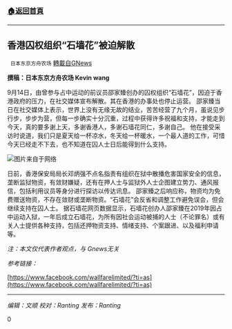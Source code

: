 ###  [:house:返回首頁](https://github.com/ourhimalayas/txt)
---


## 香港囚权组织“石墙花”被迫解散
` 日本东京方舟农场` [轉載自GNews](https://gnews.org/zh-hans/1535235/)

**撰稿：日本东京方舟农场 Kevin wang**

9月14日，由曾参与占中运动的前议员邵家臻创办的囚权组织“石墙花”，因迫于香港政府的压力，在社交媒体宣布解散。其在香港的办事处也停止运营。
邵家臻当日在社交媒体上表示，世界上没有无缘无故的结业，苦苦经营了九个月，虽说见步行步，步步为营，但每一步确实十分沉重，过程中获得许多祝福和支持，才能走到今天，真的要多谢上天，多谢香港人，多谢石墙花同仁，多谢自己。
他在接受采访时说道，我们只是夏天给一杯凉水，冬天给一杯暖水，一个最人道的工作，可惜今天已经走不下去，也不知道在囚人士日后能得到什么支持。

![](https://assets.gnews.org/wp-content/uploads/2021/09/thumbnail_d-1427-800x450-1.jpg)图片来自于网络

日前，香港保安局局长邓炳强不点名指责有组织在狱中散播危害国家安全的信息，垄断监狱物资，有敛财嫌疑，还有在押人士与监狱外人士企图建立势力、通风报信，包括利用议员等身分进行探访以传达讯息。
邵家臻之后响应称，物资均为免费赠送物资，不存在敛财或垄断物资。“石墙花”会反省和调整工作避免误会，但会继续支持在囚人士。
据石墙花网页数据显示，石墙花创办人邵家臻在2019年因占中运动入狱，一年后成立石墙花，为所有因社会运动被捕的人士（不论罪名）或有关人士提供各种支持，包括还押物资支持、情绪支持、个案跟进、以及福利申请等。

*注：本文仅代表作者观点，与 Gnews无关*

*参考链接：*

[https://www.facebook.com/wallfarelimited/?ti=as](https://www.facebook.com/wallfarelimited/?ti=as)

* * *

*编辑：文顺 校对：Ranting 发布：Ranting*

0
